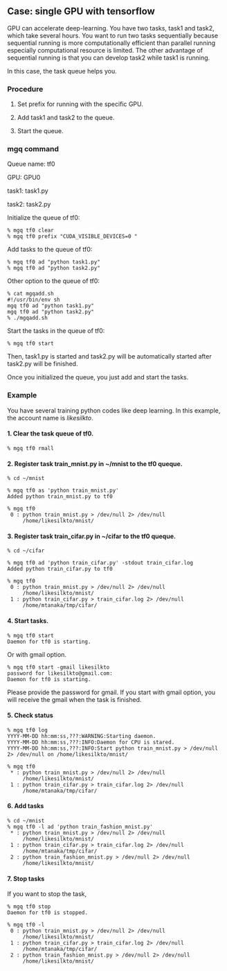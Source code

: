 ## Case: single GPU with tensorflow

GPU can accelerate deep-learning. 
You have two tasks, task1 and task2, which take several hours.
You want to run two tasks sequentially because sequential running is more computationally efficient than parallel running especially computational resource is limited.
The other advantage of sequential running is that you can develop task2 while task1 is running.

In this case, the task queue helps you.

### Procedure

1. Set prefix for running with the specific GPU.

1. Add task1 and task2 to the queue.

1. Start the queue. 

### mgq command

Queue name: tf0

GPU: GPU0

task1: task1.py

task2: task2.py


Initialize the queue of tf0:
```
% mgq tf0 clear
% mgq tf0 prefix "CUDA_VISIBLE_DEVICES=0 "
```

Add tasks to the queue of tf0:
```
% mgq tf0 ad "python task1.py"
% mgq tf0 ad "python task2.py"
```

Other option to the queue of tf0:
```
% cat mgqadd.sh
#!/usr/bin/env sh
mgq tf0 ad "python task1.py"
mgq tf0 ad "python task2.py"
% ./mgqadd.sh
```

Start the tasks in the queue of tf0:
```
% mgq tf0 start
```
Then, task1.py is started and task2.py will be automatically started after task2.py will be finished.

Once you initialized the queue, you just add and start the tasks.

### Example

You have several training python codes like deep learning. In this example, the account name is _likesilkto_.

#### 1. Clear the task queue of tf0.

```
% mgq tf0 rmall
```

#### 2. Register task train_mnist.py in ~/mnist to the tf0 queque.

```
% cd ~/mnist

% mgq tf0 as 'python train_mnist.py'
Added python train_mnist.py to tf0

% mgq tf0
 0 : python train_mnist.py > /dev/null 2> /dev/null
     /home/likesilkto/mnist/
```

#### 3. Register task train_cifar.py in ~/cifar to the tf0 queque.

```
% cd ~/cifar

% mgq tf0 ad 'python train_cifar.py' -stdout train_cifar.log
Added python train_cifar.py to tf0

% mgq tf0
 0 : python train_mnist.py > /dev/null 2> /dev/null
     /home/likesilkto/mnist/
 1 : python train_cifar.py > train_cifar.log 2> /dev/null
     /home/mtanaka/tmp/cifar/
```

#### 4. Start tasks.

```
% mgq tf0 start
Daemon for tf0 is starting.
```

Or with gmail option.

```
% mgq tf0 start -gmail likesilkto
password for likesilkto@gmail.com:
Daemon for tf0 is starting.
```
Please provide the password for gmail.
If you start with gmail option, you will receive the gmail when the task is finished.

#### 5. Check status

```
% mgq tf0 log
YYYY-MM-DD hh:mm:ss,???:WARNING:Starting daemon.
YYYY-MM-DD hh:mm:ss,???:INFO:Daemon for CPU is stared.
YYYY-MM-DD hh:mm:ss,???:INFO:Start python train_mnist.py > /dev/null 2> /dev/null on /home/likesilkto/mnist/

% mgq tf0
 * : python train_mnist.py > /dev/null 2> /dev/null
     /home/likesilkto/mnist/
 1 : python train_cifar.py > train_cifar.log 2> /dev/null
     /home/mtanaka/tmp/cifar/
```

#### 6. Add tasks

```
% cd ~/mnist
% mgq tf0 -l ad 'python train_fashion_mnist.py'
 * : python train_mnist.py > /dev/null 2> /dev/null
     /home/likesilkto/mnist/
 1 : python train_cifar.py > train_cifar.log 2> /dev/null
     /home/mtanaka/tmp/cifar/
 2 : python train_fashion_mnist.py > /dev/null 2> /dev/null
     /home/likesilkto/mnist/
```

#### 7. Stop tasks
If you want to stop the task,
```
% mgq tf0 stop
Daemon for tf0 is stopped.

% mgq tf0 -l
 0 : python train_mnist.py > /dev/null 2> /dev/null
     /home/likesilkto/mnist/
 1 : python train_cifar.py > train_cifar.log 2> /dev/null
     /home/mtanaka/tmp/cifar/
 2 : python train_fashion_mnist.py > /dev/null 2> /dev/null
     /home/likesilkto/mnist/
```

